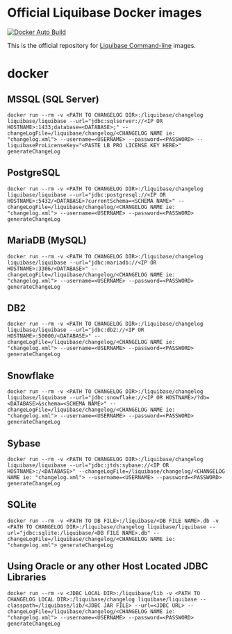 # Official Liquibase Docker images

[![Docker Auto Build](https://img.shields.io/docker/cloud/automated/liquibase/liquibase)][docker]

[docker]: https://hub.docker.com/r/liquibase/liquibase

This is the official repository for [Liquibase Command-line](https://download.liquibase.org/) images.

# docker

## MSSQL (SQL Server)

`docker run --rm -v <PATH TO CHANGELOG DIR>:/liquibase/changelog liquibase/liquibase --url="jdbc:sqlserver://<IP OR HOSTNAME>:1433;database=<DATABASE>;" --changeLogFile=/liquibase/changelog/<CHANGELOG NAME ie: "changelog.xml"> --username=<USERNAME> --password=<PASSWORD> --liquibaseProLicenseKey="<PASTE LB PRO LICENSE KEY HERE>" generateChangeLog`


## PostgreSQL

`docker run --rm -v <PATH TO CHANGELOG DIR>:/liquibase/changelog liquibase/liquibase --url="jdbc:postgresql://<IP OR HOSTNAME>:5432/<DATABASE>?currentSchema=<SCHEMA NAME>" --changeLogFile=/liquibase/changelog/<CHANGELOG NAME ie: "changelog.xml"> --username=<USERNAME> --password=<PASSWORD> generateChangeLog`

## MariaDB (MySQL)

`docker run --rm -v <PATH TO CHANGELOG DIR>:/liquibase/changelog liquibase/liquibase --url="jdbc:mariadb://<IP OR HOSTNAME>:3306/<DATABASE>" --changeLogFile=/liquibase/changelog/<CHANGELOG NAME ie: "changelog.xml"> --username=<USERNAME> --password=<PASSWORD> generateChangeLog`

## DB2

`docker run --rm -v <PATH TO CHANGELOG DIR>:/liquibase/changelog liquibase/liquibase --url="jdbc:db2://<IP OR HOSTNAME>:50000/<DATABASE>" --changeLogFile=/liquibase/changelog/<CHANGELOG NAME ie: "changelog.xml"> --username=<USERNAME> --password=<PASSWORD> generateChangeLog`

## Snowflake

`docker run --rm -v <PATH TO CHANGELOG DIR>:/liquibase/changelog liquibase/liquibase --url="jdbc:snowflake://<IP OR HOSTNAME>/?db=<DATABASE>&schema=<SCHEMA NAME>" --changeLogFile=/liquibase/changelog/<CHANGELOG NAME ie: "changelog.xml"> --username=<USERNAME> --password=<PASSWORD> generateChangeLog`

## Sybase

`docker run --rm -v <PATH TO CHANGELOG DIR>:/liquibase/changelog liquibase/liquibase --url="jdbc:jtds:sybase://<IP OR HOSTNAME>:/<DATABASE>" --changeLogFile=/liquibase/changelog/<CHANGELOG NAME ie: "changelog.xml"> --username=<USERNAME> --password=<PASSWORD> generateChangeLog`

## SQLite

`docker run --rm -v <PATH TO DB FILE>:/liquibase/<DB FILE NAME>.db -v <PATH TO CHANGELOG DIR>:/liquibase/changelog liquibase/liquibase --url="jdbc:sqlite:/liquibase/<DB FILE NAME>.db" --changeLogFile=/liquibase/changelog/<CHANGELOG NAME ie: "changelog.xml"> generateChangeLog`

## Using Oracle or any other Host Located JDBC Libraries

`docker run --rm -v <JDBC LOCAL DIR>:/liquibase/lib -v <PATH TO CHANGELOG LOCAL DIR>:/liquibase/changelog liquibase/liquibase --classpath=/liquibase/lib/<JDBC JAR FILE> --url=<JDBC URL> --changeLogFile=/liquibase/changelog/<CHANGELOG NAME ie: "changelog.xml"> --username=<USERNAME> --password=<PASSWORD> generateChangeLog`